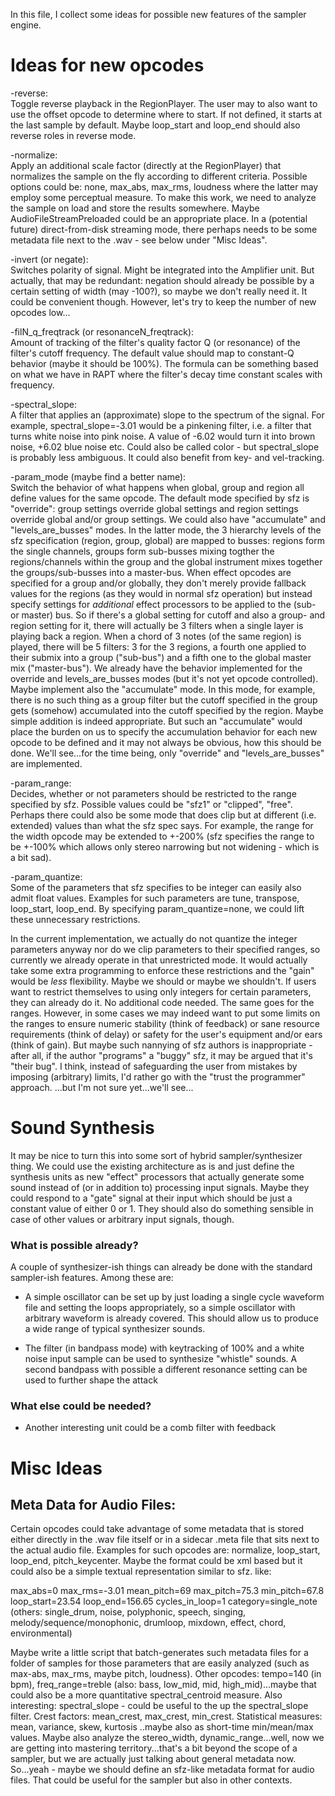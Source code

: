 In this file, I collect some ideas for possible new features of the sampler engine.

Ideas for new opcodes
=====================

-reverse:  
Toggle reverse playback in the RegionPlayer. The user may to also want to use the offset opcode to 
determine where to start. If not defined, it starts at the last sample by default. Maybe 
loop_start and loop_end should also reverse roles in reverse mode.

-normalize:  
Apply an additional scale factor (directly at the RegionPlayer) that normalizes the sample on the 
fly according to different criteria. Possible options could be: none, max_abs, max_rms, loudness 
where the latter may employ some perceptual measure. To make this work, we need to analyze the 
sample on load and store the results somewhere. Maybe AudioFileStreamPreloaded could be an 
appropriate place. In a (potential future) direct-from-disk streaming mode, there perhaps needs to
be some metadata file next to the .wav - see below under "Misc Ideas".

-invert (or negate):  
Switches polarity of signal. Might be integrated into the Amplifier unit. But actually, that may be
redundant: negation should already be possible by a certain setting of width (may -100?), so maybe
we don't really need it. It could be convenient though. However, let's try to keep the number of
new opcodes low...

-filN_q_freqtrack (or resonanceN_freqtrack):  
Amount of tracking of the filter's quality factor Q (or resonance) of the filter's cutoff 
frequency. The default value should map to constant-Q behavior (maybe it should be 100%). The 
formula can be something based on what we have in RAPT where the filter's decay time constant 
scales with frequency.

-spectral_slope:  
A filter that applies an (approximate) slope to the spectrum of the signal. For example, 
spectral_slope=-3.01 would be a pinkening filter, i.e. a filter that turns white noise into pink
noise. A value of -6.02 would turn it into brown noise, +6.02 blue noise etc. Could also be called
color - but spectral_slope is probably less ambiguous. It could also benefit from key- and 
vel-tracking.

-param_mode (maybe find a better name):  
Switch the behavior of what happens when global, group and region all define values for the same 
opcode. The default mode specified by sfz is "override": group settings override global settings 
and region settings override global and/or group settings. We could also have "accumulate" and 
"levels_are_busses" modes. In the latter mode, the 3 hierarchy levels of the sfz specification
(region, group, global) are mapped to busses: regions form the single channels, groups form 
sub-busses mixing togther the regions/channels within the group and the global instrument mixes 
together the groups/sub-busses into a master-bus. When effect opcodes are specified for a group 
and/or globally, they don't merely provide fallback values for the regions (as they would in normal 
sfz operation) but instead specify settings for *additional* effect processors to be applied to the 
(sub- or master) bus. So if there's a global setting for cutoff and also a group- and region 
setting for it, there will actually be 3 filters when a single layer is playing back a region.
When a chord of 3 notes (of the same region) is played, there will be 5 filters: 3 for the 3 
regions, a fourth one applied to their submix into a group ("sub-bus") and a fifth one to the 
global master mix ("master-bus"). We already have the behavior implemented for the override and 
levels_are_busses modes (but it's not yet opcode controlled). Maybe implement also the "accumulate" 
mode. In this mode, for example, there is no such thing as a group filter but the cutoff specified 
in the group gets (somehow) accumulated into the cutoff specified by the region. Maybe simple 
addition is indeed appropriate. But such an "accumulate" would place the burden on us to specify 
the accumulation behavior for each new opcode to be defined and it may not always be obvious, how 
this should be done. We'll see...for the time being, only "override" and "levels_are_busses" are 
implemented.
 
-param_range:  
Decides, whether or not parameters should be restricted to the range specified by sfz. Possible 
values could be "sfz1" or "clipped", "free". Perhaps there could also be some mode that does clip 
but at different (i.e. extended) values than what the sfz spec says. For example, the range for the 
width opcode may be extended to +-200% (sfz specifies the range to be +-100% which allows only 
stereo narrowing but not widening - which is a bit sad).
 
-param_quantize:  
Some of the parameters that sfz specifies to be integer can easily also admit float values. 
Examples for such parameters are tune, transpose, loop_start, loop_end. By specifying 
param_quantize=none, we could lift these unnecessary restrictions. 

In the current implementation, we actually do not quantize the integer parameters anyway nor do we 
clip parameters to their specified ranges, so currently we already operate in that unrestricted 
mode. It would actually take some extra programming to enforce these restrictions and the "gain" 
would be *less* flexibility. Maybe we should or maybe we shouldn't. If users want to restrict 
themselves to using only integers for certain parameters, they can already do it. No additional 
code needed. The same goes for the ranges. However, in some cases we may indeed want to put some
limits on the ranges to ensure numeric stability (think of feedback) or sane resource requirements 
(think of delay) or safety for the user's equipment and/or ears (think of gain). But maybe such 
nannying of sfz authors is inappropriate - after all, if the author "programs" a "buggy" sfz, it 
may be argued that it's "their bug". I think, instead of safeguarding the user from mistakes by 
imposing (arbitrary) limits, I'd rather go with the "trust the programmer" approach. 
...but I'm not sure yet...we'll see...


Sound Synthesis
===============

It may be nice to turn this into some sort of hybrid sampler/synthesizer thing. We could use the 
existing architecture as is and just define the synthesis units as new "effect" processors that 
actually generate some sound instead of (or in addition to) processing input signals. Maybe they 
could respond to a "gate" signal at their input which should be just a constant value of either 
0 or 1. They should also do something sensible in case of other values or arbitrary input signals, 
though. 

### What is possible already?

A couple of synthesizer-ish things can already be done with the standard sampler-ish features. 
Among these are:

- A simple oscillator can be set up by just loading a single cycle waveform file and setting the 
  loops appropriately, so a simple oscillator with arbitrary waveform is already
  covered. This should allow us to produce a wide range of typical synthesizer sounds.

- The filter (in bandpass mode) with keytracking of 100% and a white noise input sample can be 
  used to synthesize "whistle" sounds. A second bandpass with possible a different resonance 
  setting can be used to further shape the attack

### What else could be needed?

  - Another interesting unit could be a comb filter with feedback


Misc Ideas
==========

Meta Data for Audio Files:
--------------------------

Certain opcodes could take advantage of some metadata that is stored either directly in the .wav 
file itself or in a sidecar .meta file that sits next to the actual audio file. Examples for such
opcodes are: normalize, loop_start, loop_end, pitch_keycenter. Maybe the format could be xml based
but it could also be a simple textual representation similar to sfz. like:

max_abs=0 max_rms=-3.01 mean_pitch=69 max_pitch=75.3 min_pitch=67.8 loop_start=23.54 
loop_end=156.65 cycles_in_loop=1 category=single_note (others: single_drum, noise, polyphonic, 
speech, singing, melody/sequence/monophonic, drumloop, mixdown, effect, chord, environmental)

Maybe write a little script that batch-generates such metadata files for a folder of samples for 
those parameters that are easily analyzed (such as max-abs, max_rms, maybe pitch, loudness). Other
opcodes: tempo=140 (in bpm), freq_range=treble (also: bass, low_mid, mid, high_mid)...maybe that 
could also be a more quantitative spectral_centroid measure. Also interesting: spectral_slope - 
could be useful to the up the spectral_slope filter. Crest factors: mean_crest, max_crest, 
min_crest. Statistical measures: mean, variance, skew, kurtosis ..maybe also as short-time 
min/mean/max values. Maybe also analyze the stereo_width, dynamic_range...well, now we are getting 
into mastering territory...that's a bit beyond the scope of a sampler, but we are actually just 
talking about general metadata now. So...yeah - maybe we should define an sfz-like metadata format
for audio files. That could be useful for the sampler but also in other contexts.




